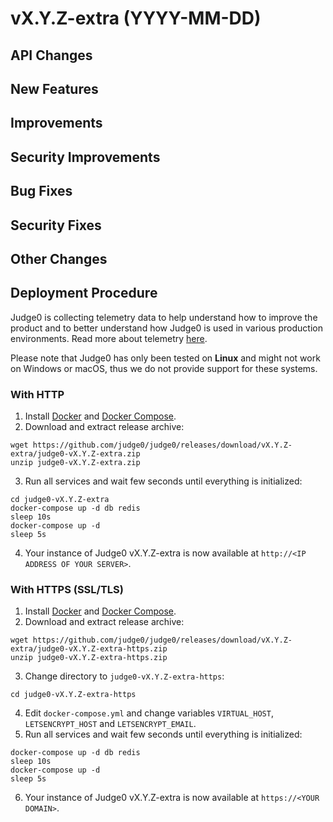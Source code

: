 # vX.Y.Z-extra (YYYY-MM-DD)
## API Changes

## New Features

## Improvements

## Security Improvements

## Bug Fixes

## Security Fixes

## Other Changes

## Deployment Procedure
Judge0 is collecting telemetry data to help understand how to improve the product and to better understand how Judge0 is used in various production environments. Read more about telemetry [here](https://github.com/judge0/judge0/blob/vX.Y.Z-extra/TELEMETRY.md).

Please note that Judge0 has only been tested on **Linux** and might not work on Windows or macOS, thus we do not provide support for these systems.

### With HTTP
1. Install [Docker](https://docs.docker.com) and [Docker Compose](https://docs.docker.com/compose).
2. Download and extract release archive:
```
wget https://github.com/judge0/judge0/releases/download/vX.Y.Z-extra/judge0-vX.Y.Z-extra.zip
unzip judge0-vX.Y.Z-extra.zip
```

3. Run all services and wait few seconds until everything is initialized:
```
cd judge0-vX.Y.Z-extra
docker-compose up -d db redis
sleep 10s
docker-compose up -d
sleep 5s
```

4. Your instance of Judge0 vX.Y.Z-extra is now available at `http://<IP ADDRESS OF YOUR SERVER>`.

### With HTTPS (SSL/TLS)
1. Install [Docker](https://docs.docker.com) and [Docker Compose](https://docs.docker.com/compose).
2. Download and extract release archive:
```
wget https://github.com/judge0/judge0/releases/download/vX.Y.Z-extra/judge0-vX.Y.Z-extra-https.zip
unzip judge0-vX.Y.Z-extra-https.zip
```

3. Change directory to `judge0-vX.Y.Z-extra-https`:
```
cd judge0-vX.Y.Z-extra-https
```
4. Edit `docker-compose.yml` and change variables `VIRTUAL_HOST`, `LETSENCRYPT_HOST` and `LETSENCRYPT_EMAIL`.
5. Run all services and wait few seconds until everything is initialized:
```
docker-compose up -d db redis
sleep 10s
docker-compose up -d
sleep 5s
```

6. Your instance of Judge0 vX.Y.Z-extra is now available at `https://<YOUR DOMAIN>`.

